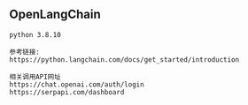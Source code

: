 ## OpenLangChain

```text
python 3.8.10

```

```text
参考链接: 
https://python.langchain.com/docs/get_started/introduction

```

```text
相关调用API网址
https://chat.openai.com/auth/login
https://serpapi.com/dashboard

```
